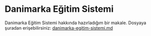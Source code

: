 # Danimarka Eğitim Sistemi

Danimarka Eğitim Sistemi hakkında hazırladığım bir makale. Dosyaya şuradan erişebilirsiniz: [danimarka-egitim-sistemi.md]()
